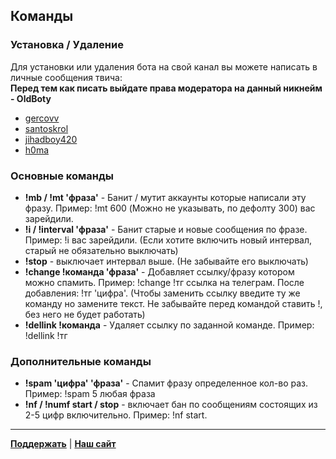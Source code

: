## Команды
### Установка / Удаление
Для установки или удаления бота на свой канал вы можете написать в личные сообщения твича:  
**Перед тем как писать выйдате права модератора на данный никнейм - OldBoty**
- [gercovv](https://www.twitch.tv/gercovv)
- [santoskrol](https://www.twitch.tv/santoskrol)
- [jihadboy420](https://www.twitch.tv/jihadboy420)
- [h0ma](https://www.twitch.tv/h0mah0mah0myak)

### Основные команды
- **!mb / !mt 'фраза'** - Банит / мутит аккаунты которые написали эту фразу. Пример: !mt 600 (Можно не указывать, по дефолту 300) вас зарейдили.
- **!i / !interval 'фраза'** - Банит старые и новые сообщения по фразе. Пример: !i вас зарейдили. (Если хотите включить новый интервал, старый не обязательно выключать)
- **!stop** - выключает интервал выше. (Не забывайте его выключать)
- **!change !команда 'фраза'** - Добавляет ссылку/фразу котором можно спамить. Пример: !change !тг ссылка на телеграм. После добавления: !тг 'цифра'. (Чтобы заменить ссылку введите ту же команду но замените текст. Не забывайте перед командой ставить !, без него не будет работать)
- **!dellink !команда** - Удаляет ссылку по заданной команде. Пример: !dellink !тг

### Дополнительные команды
- **!spam 'цифра' 'фраза'** - Спамит фразу определенное кол-во раз. Пример: !spam 5 любая фраза
- **!nf / !numf start / stop** - включает бан по сообщениям состоящих из 2-5 цифр включительно. Пример: !nf start.

***
**[Поддержать](https://www.donationalerts.com/r/gercovv)** | **[Наш сайт](http://193.124.112.27/)**
